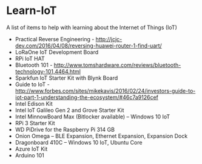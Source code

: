 # Learn-IoT

A list of items to help with learning about the Internet of Things (IoT)
* Practical Reverse Engineering - http://jcjc-dev.com/2016/04/08/reversing-huawei-router-1-find-uart/
* LoRaOne IoT Development Board
* RPi IoT HAT
* Bluetooth 101 - http://www.tomshardware.com/reviews/bluetooth-technology-101,4464.html
* Sparkfun IoT Starter Kit with Blynk Board
* Guide to IoT  - http://www.forbes.com/sites/mikekavis/2016/02/24/investors-guide-to-iot-part-1-understanding-the-ecosystem/#46c7a9126cef
* Intel Edison Kit
* Intel IoT Galileo Gen 2 and Grove Starter Kit
* Intel MinnowBoard Max (Bitlocker available) – Windows 10 IoT
* RPi 3 Starter Kit
* WD PiDrive for the Raspberry Pi 314 GB
* Onion Omega – BLE Expansion, Ethernet Expansion, Expansion Dock
* Dragonboard 410C – Windows 10 IoT, Ubuntu Core
* Azure IoT Kit
* Arduino 101
